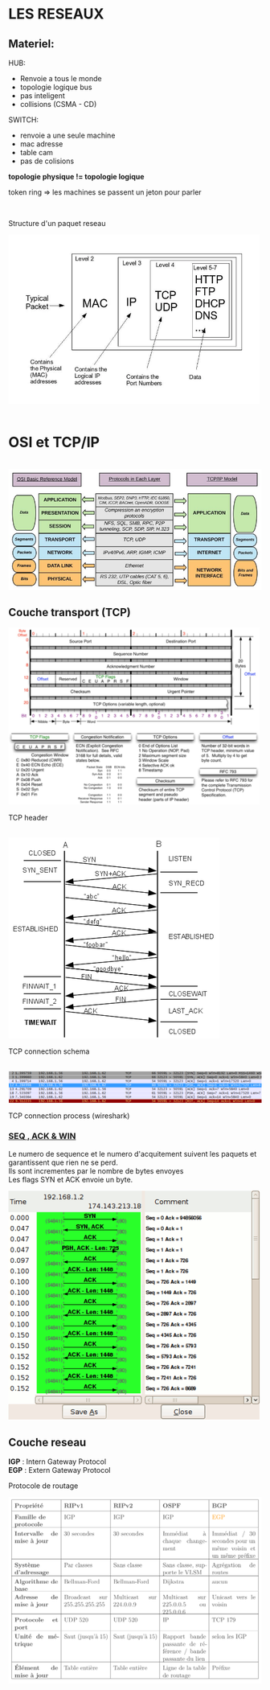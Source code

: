 <link rel="stylesheet" href="./style.css"></link>

# LES RESEAUX

## Materiel: 

HUB:
- Renvoie a tous le monde
- topologie logique bus
- pas inteligent
- collisions (CSMA - CD)

SWITCH:
- renvoie a une seule machine
- mac adresse
- table cam
- pas de colisions

**topologie physique != topologie logique**

token ring => les machines se passent un jeton pour parler 

<br/>
<p class="txt-center" >Structure d'un paquet reseau</p>
<img src="./images/networkpacket.webp" class="img-center" width="500px">
<br/>
<br/>

# OSI et TCP/IP #

<br/>
<img src="./images/osi-vs-tcpip.jpg" >

## Couche transport (TCP)

<img src="./images/tcp_header.jpg" width="500px" class="img-center">
<p class="txt-center">TCP header</p>
<br>
<img src="./images/tcp-connect.png" class="img-center">
<p class="txt-center">TCP connection schema</p>
<br>
<img src="./images/tct-connect-wireshark.png">
<p class="txt-center">TCP connection process (wireshark)</p>


### <u>SEQ , ACK & WIN</u>

Le numero de sequence et le numero d'acquitement suivent les paquets et garantissent que rien ne se perd.<br>
Ils sont incrementes par le nombre de bytes envoyes<br>
Les flags SYN et ACK envoie un byte.

<img src="./images/seq-ack.png" class="img-center" width="500px">  

## Couche reseau

**IGP** : Intern Gateway Protocol<br>
**EGP** : Extern Gateway Protocol

<p class="txt-center">Protocole de routage</p>
<img src="./images/protocole-de-routage.png"/>